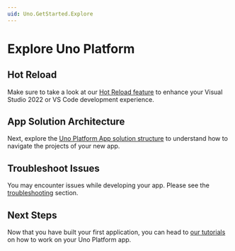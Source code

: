 ```yaml
---
uid: Uno.GetStarted.Explore
---
```


# Explore Uno Platform

## Hot Reload

Make sure to take a look at our [Hot Reload feature](xref:Uno.Features.HotReload) to enhance your Visual Studio 2022 or VS Code development experience.

## App Solution Architecture

Next, explore the [Uno Platform App solution structure](xref:Uno.Development.AppStructure) to understand how to navigate the projects of your new app.

## Troubleshoot Issues

You may encounter issues while developing your app. Please see the [troubleshooting](xref:Uno.UI.CommonIssues) section.

## Next Steps

Now that you have built your first application, you can head to [our tutorials](xref:Uno.Workshop.Counter) on how to work on your Uno Platform app.
